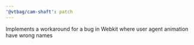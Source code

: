 ```yaml
---
'@vtbag/cam-shaft': patch
---
```


Implements a workaround for a bug in Webkit where user agent animation have wrong names
